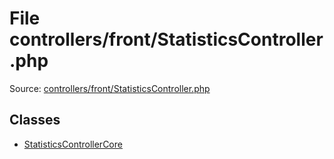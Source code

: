 File controllers/front/StatisticsController.php
=========

Source: [controllers/front/StatisticsController.php](https://github.com/PrestaShop/PrestaShop/blob/1.5.5.0/controllers/front/StatisticsController.php)


Classes
-------

* [StatisticsControllerCore](class.StatisticsControllerCore.md)

